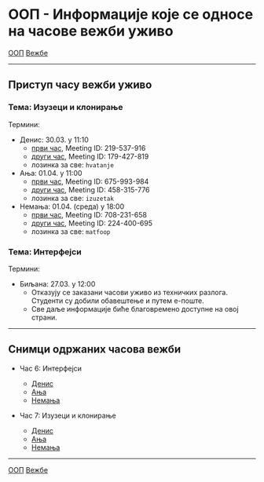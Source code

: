 # ООП - Информације које се односе на часове вежби уживо

[ООП](../../README.md) [Вежбе](../README.md)

---

## Приступ часу вежби уживо

### Тема: Изузеци и клонирање
Термини:
- Денис: 30.03. у 11:10 
  - [први час](https://us04web.zoom.us/j/219537916?pwd=ZC9SWXNtaWFUcDI1U2ZZK0FQYlpCZz09), Meeting ID: 219-537-916
  - [други час](https://us04web.zoom.us/j/179427819?pwd=RDBDQkpOUVlVZXBaQzFTM2NRd0lpQT09), Meeting ID: 179-427-819
  - лозинка за све: `hvatanje`
- Ања: 01.04. у 11:00 
  - [први час](https://us04web.zoom.us/j/675993984?pwd=YmhvTzJCMGxBdTZOK2pwQXhKRW44dz09), Meeting ID: 675-993-984
  - [други час](https://us04web.zoom.us/j/458315776?pwd=UG5VejZFcWRiakRyOGVuNU4zaDVpUT09), Meeting ID: 458-315-776
  - лозинка за све: `izuzetak`
- Немања: 01.04. (среда) у 18:00 
  - [први час](https://us04web.zoom.us/j/708231658?pwd=Wk9aa3B0N0JQbUJFTC9XcE5NU1AyUT09), Meeting ID: 708-231-658
  - [други час](https://us04web.zoom.us/j/224400695?pwd=cWVKeGdzL2tCOFRuMzhLd09IcmxVQT09), Meeting ID: 224-400-695
  - лозинка за све: `matfoop`


### Тема: Интерфејси
Термини:
- Биљана: 27.03. у 12:00 
  - Отказују се заказани часови уживо из техничких разлога. Студенти су добили обавештење и путем е-поште.
  - Све даље информације биће благовремено доступне на овој страни. 

---

## Снимци одржаних часова вежби
- Час 6: Интерфејси
  - [Денис](https://youtu.be/yJid-lC8RUw) 
  - [Ања](https://youtu.be/rVcXIdKxfyo) 
  - [Немања](https://youtu.be/eEBMNy6TeQ0)

- Час 7: Изузеци и клонирање
  - [Денис](https://youtu.be/NeNkABXWxfY)
  - [Ања](https://youtu.be/2tUoWWEGoA0) 
  - [Немања](https://youtu.be/fL5qIcN7eGA)
  
---

[ООП](../../README.md) [Вежбе](../README.md)
